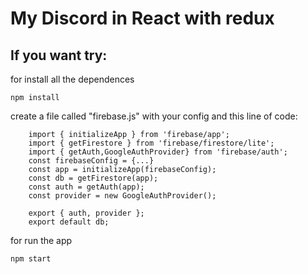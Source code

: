 # My Discord in React with redux

## If you want try:
for install all the dependences

    npm install

create a file called "firebase.js" with your config and this line of code:

        import { initializeApp } from 'firebase/app';
        import { getFirestore } from 'firebase/firestore/lite';
        import { getAuth,GoogleAuthProvider} from 'firebase/auth';
        const firebaseConfig = {...}
        const app = initializeApp(firebaseConfig);
        const db = getFirestore(app);
        const auth = getAuth(app);
        const provider = new GoogleAuthProvider();

        export { auth, provider };
        export default db;
    
for run the app

    npm start
